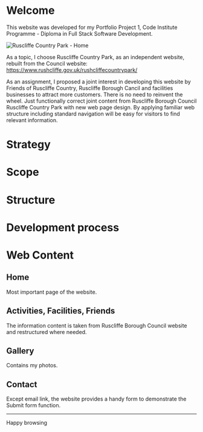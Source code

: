 # Welcome

This website was developed for my Portfolio Project 1, Code Institute Programme - Diploma in Full Stack Software Development.

![Ruscliffe Country Park - Home](https://houndhunger.github.io/Rushcliffe-Country-Park/screenshots/Home.jpg)

As a topic, I choose Ruscliffe Country Park, as an independent website, rebuilt from the Council website: https://www.rushcliffe.gov.uk/rushcliffecountrypark/


As an assignment, I proposed a joint interest in developing this website by Friends of Ruscliffe Country, Ruscliffe Borough Cancil and facilities businesses to attract more customers.
There is no need to reinvent the wheel. Just functionally correct joint content from Ruscliffe Borough Council Ruscliffe Country Park with new web page design. By applying familiar web structure including standard navigation will be easy for visitors to find relevant information.

# Strategy

# Scope

# Structure

# Development process

# Web Content

## Home

Most important page of the website.

## Activities, Facilities, Friends

The information content is taken from Ruscliffe Borough Council website and restructured where needed.

## Gallery

Contains my photos.

## Contact

Except email link, the website provides a handy form to demonstrate the Submit form function.

---

Happy browsing